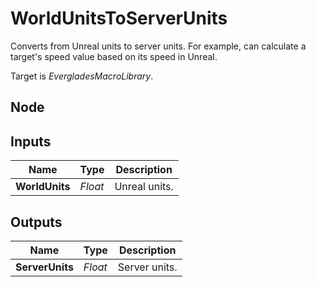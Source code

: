 # WorldUnitsToServerUnits
Converts from Unreal units to server units. For example, can calculate a target's 
speed value based on its speed in Unreal.  

Target is *EvergladesMacroLibrary*.  

## Node

## Inputs
|Name   |Type   |Description            |
|-------|-------|-----------------------|
|**WorldUnits** |*Float*|Unreal units.  |

## Outputs
|Name           |Type   |Description    |
|---------------|-------|---------------|
|**ServerUnits**|*Float*|Server units.  |